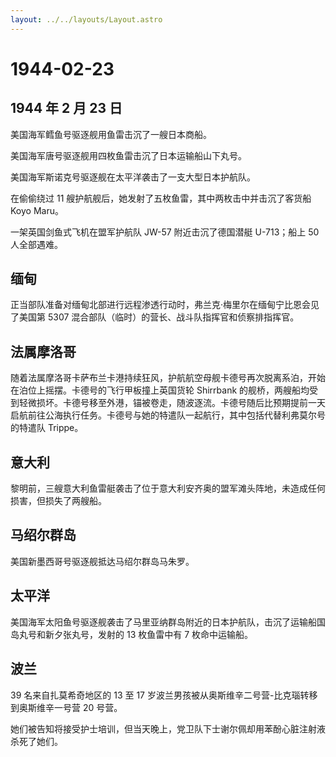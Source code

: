```yaml
---
layout: ../../layouts/Layout.astro
---
```


# 1944-02-23

## 1944 年 2 月 23 日

美国海军鳕鱼号驱逐舰用鱼雷击沉了一艘日本商船。

美国海军唐号驱逐舰用四枚鱼雷击沉了日本运输船山下丸号。

美国海军斯诺克号驱逐舰在太平洋袭击了一支大型日本护航队。

在偷偷绕过 11 艘护航舰后，她发射了五枚鱼雷，其中两枚击中并击沉了客货船
Koyo Maru。

一架英国剑鱼式飞机在盟军护航队 JW-57 附近击沉了德国潜艇 U-713；船上 50
人全部遇难。

## 缅甸

正当部队准备对缅甸北部进行远程渗透行动时，弗兰克·梅里尔在缅甸宁比恩会见了美国第
5307 混合部队（临时）的营长、战斗队指挥官和侦察排指挥官。

## 法属摩洛哥

随着法属摩洛哥卡萨布兰卡港持续狂风，护航航空母舰卡德号再次脱离系泊，开始在泊位上摇摆。卡德号的飞行甲板撞上英国货轮
Shirrbank
的舰桥，两艘船均受到轻微损坏。卡德号移至外港，锚被卷走，随波逐流。卡德号随后比预期提前一天启航前往公海执行任务。卡德号与她的特遣队一起航行，其中包括代替利弗莫尔号的特遣队
Trippe。

## 意大利

黎明前，三艘意大利鱼雷艇袭击了位于意大利安齐奥的盟军滩头阵地，未造成任何损害，但损失了两艘船。

## 马绍尔群岛

美国新墨西哥号驱逐舰抵达马绍尔群岛马朱罗。

## 太平洋

美国海军太阳鱼号驱逐舰袭击了马里亚纳群岛附近的日本护航队，击沉了运输船国岛丸号和新夕张丸号，发射的
13 枚鱼雷中有 7 枚命中运输船。

## 波兰

39 名来自扎莫希奇地区的 13 至 17
岁波兰男孩被从奥斯维辛二号营-比克瑙转移到奥斯维辛一号营 20 号营。

她们被告知将接受护士培训，但当天晚上，党卫队下士谢尔佩却用苯酚心脏注射液杀死了她们。